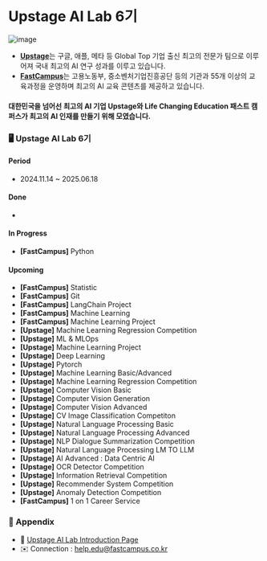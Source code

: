 # Upstage AI Lab 6기

![image](https://github.com/UpstageAILab/.github/assets/156163982/66b6a1ab-e147-4adf-a18b-ecea7047183d)
- [**Upstage**](https://www.upstage.ai/)는 구글, 애플, 메타 등 Global Top 기업 출신 최고의 전문가 팀으로 이루어져 국내 최고의 AI 연구 성과를 이루고 있습니다.
- [**FastCampus**](https://fastcampus.co.kr/)는 고용노동부, 중소벤처기업진흥공단 등의 기관과 55개 이상의 교육과정을 운영하며 최고의 AI 교육 콘텐츠를 제공하고 있습니다.

#### 대한민국을 넘어선 최고의 AI 기업 **Upstage**와 Life Changing Education **패스트 캠퍼스**가 **최고의 AI 인재를 만들기 위해 모였습니다.**


### 🖥️ Upstage AI Lab 6기
#### Period
- 2024.11.14 ~ 2025.06.18

#### Done
- 

#### In Progress
- **[FastCampus]** Python
  
#### Upcoming
- **[FastCampus]** Statistic
- **[FastCampus]** Git
- **[FastCampus]** LangChain Project
- **[FastCampus]** Machine Learning
- **[FastCampus]** Machine Learning Project
- **[Upstage]** Machine Learning Regression Competition
- **[Upstage]** ML & MLOps
- **[Upstage]** Machine Learning Project
- **[Upstage]** Deep Learning
- **[Upstage]** Pytorch
- **[Upstage]** Machine Learning Basic/Advanced
- **[Upstage]** Machine Learning Regression Competition
- **[Upstage]** Computer Vision Basic
- **[Upstage]** Computer Vision Generation
- **[Upstage]** Computer Vision Advanced
- **[Upstage]** CV Image Classification Competiton
- **[Upstage]** Natural Language Processing Basic
- **[Upstage]** Natural Language Processing Advanced
- **[Upstage]** NLP Dialogue Summarization Competition
- **[Upstage]** Natural Language Processing LM TO LLM
- **[Upstage]** AI Advanced : Data Centric AI
- **[Upstage]** OCR Detector Competition
- **[Upstage]** Information Retrieval Competition
- **[Upstage]** Recommender System Competition
- **[Upstage]** Anomaly Detection Competition
- **[FastCampus]** 1 on 1 Career Service

### 🎇 Appendix
- 🙌 [Upstage AI Lab Introduction Page](https://fastcampus.co.kr/b2g_kdigitaltraining_ai)
- ✉️ Connection : help.edu@fastcampus.co.kr
